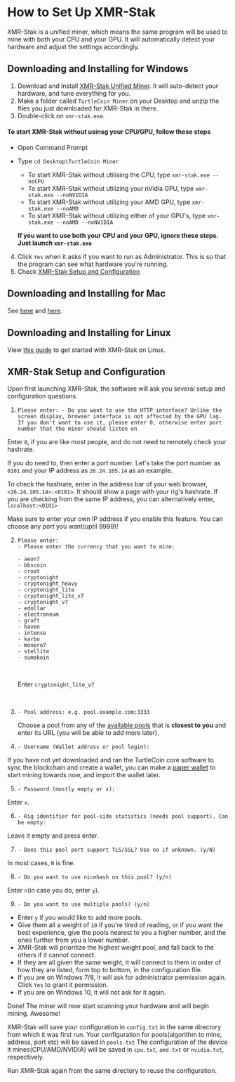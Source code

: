 # How to Set Up XMR-Stak 

XMR-Stak is a unified miner, which means the same program will be used to mine with both your CPU and your GPU. It will automatically detect your hardware and adjust the settings accordingly.

## Downloading and Installing for Windows

1. Download and install [XMR-Stak Unified Miner](https://github.com/fireice-uk/xmr-stak/releases/latest). It will auto-detect your hardware, and tune everything for you.
2. Make a folder called `TurtleCoin Miner` on your Desktop and unzip the files you just downloaded for XMR-Stak in there.
3. Double-click on `xmr-stak.exe`.

#### To start XMR-Stak without usinsg your CPU/GPU, follow these steps <a name= "#xmr-stak-no-cpu-gpu"> </a>

- Open Command Prompt

- Type `cd Desktop\TurtleCoin Miner`

  - To start XMR-Stak without utilising the CPU, type `xmr-stak.exe --noCPU`
  - To start XMR-Stak without utilizing your nVidia GPU, type `xmr-stak.exe --noNVIDIA`
  - To start XMR-Stak without utilizing your AMD GPU, type `xmr-stak.exe --noAMD`
  - To start XMR-Stak without utilizing either of your GPU's, type `xmr-stak.exe --noAMD --noNVIDIA`

  **If you want to use both your CPU and your GPU, ignore these steps. Just launch `xmr-stak.exe`**

4. Click `Yes` when it asks if you want to run as Administrator. This is so that the program can see what hardware you're running.
5. Check [XMR-Stak Setup and Configuration](#setup-and-config)

## Downloading and Installing for Mac

See [here](https://github.com/fireice-uk/xmr-stak/blob/master/doc/compile.md) and [here](https://github.com/fireice-uk/xmr-stak/blob/master/doc/compile_macOS.md).



## Downloading and Installing for Linux

View [this guide](XMR-Stak-Linux-Guide) to get started with XMR-Stak on Linux.



## XMR-Stak Setup and Configuration<a name="setup-and-config"></a>

Upon first launching XMR-Stak, the software will ask you several setup and configuration questions.

1. ```
   Please enter: - Do you want to use the HTTP interface? Unlike the screen display, browser interface is not affected by the GPU lag. If you don't want to use it, please enter 0, otherwise enter port number that the miner should listen on
   ```

Enter `0`, if you are like most people, and do not need to remotely check your hashrate.

If you do need to, then enter a port number. 
Let's take the port number as `0101` and your IP address as `26.24.105.14` as an example.

To check the hashrate, enter in the address bar of your web browser, `<26.24.105.14>:<0101>`. It should show a page with your rig's hashrate.
If you are checking from the same IP address, you can alternatively enter, `localhost:<0101>`

Make sure to enter your own IP address if you enable this feature. You can choose any port you want(uptil 9999)!



2. ````
   Please enter: 
   - Please enter the currency that you want to mine:

   - aeon7
   - bbscoin
   - croat
   - cryptonight
   - cryptonight_heavy
   - cryptonight_lite
   - cryptonight_lite_v7
   - cryptonight_v7
   - edollar
   - electroneum
   - graft
   - haven
   - intense
   - karbo
   - monero7
   - stellite
   - sumokoin
   ````

   ​

   Enter `cryptonight_lite_v7`

   ​

3. `- Pool address: e.g. pool.example.com:3333`

   Choose a pool from any of the [available pools](Pools) that is **closest to you** and enter its URL (you will be able to add more later).

4. `- Username (Wallet address or pool login):`  

If you have not yet downloaded and ran the TurtleCoin core software to sync the blockchain and create a wallet, you can make a [paper wallet](Making-a-Paper-Wallet) to start mining towards now, and import the wallet later.

5. `- Password (mostly empty or x):`  

Enter `x`.

6. `- Rig identifier for pool-side statistics (needs pool support). Can be empty:`

Leave it empty and press enter.

7. `- Does this pool port support TLS/SSL? Use no if unknown. (y/N)`  

In most cases, `N` is fine.

8. `- Do you want to use nicehash on this pool? (y/n)`  

Enter `n`(in case you do, enter `y`).

9. `- Do you want to use multiple pools? (y/n)`  

* Enter `y` if you would like to add more pools. 
* Give them all a weight of `10` if you're tired of reading, or if you want the best experience, give the pools nearest to you a higher number, and the ones further from you a lower number.  
* XMR-Stak will prioritize the highest weight pool, and fall back to the others if it cannot connect.
* If they are all given the same weight, it will connect to them in order of how they are listed, form top to bottom, in the configuration file.
* If you are on Windows 7/8, it will ask for administrator permission again. Click `Yes` to grant it permission.
* If you are on Windows 10, it will not ask for it again.



Done! The miner will now start scanning your hardware and will begin mining. Awesome!



XMR-Stak will save your configuration in `config.txt`  in the same directory from which it was first run. 
Your configuration for pools(algorithm to mine, address, port etc) will be saved in `pools.txt`
The configuration of the device it mines(CPU/AMD/NVIDIA) will be saved in `cpu.txt`, `amd.txt` or `nvidia.txt`, respectively.



Run XMR-Stak again from the same directory to reuse the configuration.
